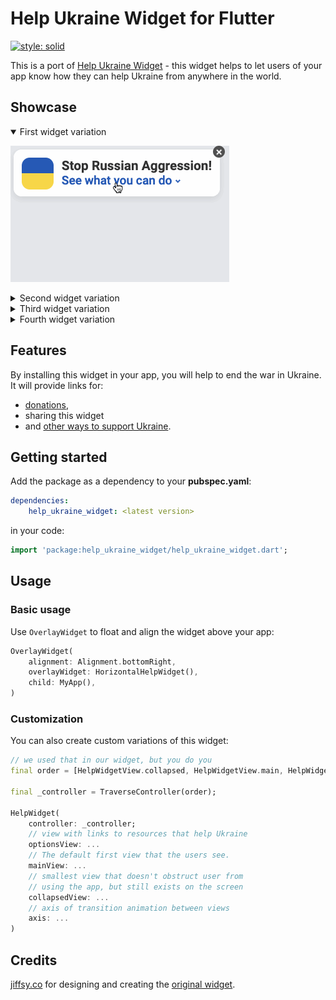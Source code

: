 # Help Ukraine Widget for Flutter

[![style: solid](https://img.shields.io/badge/style-solid-orange)](https://pub.dev/packages/solid_lints)

This is a port of [Help Ukraine Widget](https://helpukrainewinwidget.org/) -
this widget helps to let users of your app know how they can help Ukraine
from anywhere in the world.

## Showcase

<details open><summary>First widget variation</summary>

![First widget example](gifs/widget1.gif)
</details>

<details><summary>Second widget variation</summary>
    
![Second widget example](gifs/widget2.gif)
</details>

<details><summary>Third widget variation</summary>

![Third widget example](gifs/widget3.gif)
</details>

<details><summary>Fourth widget variation</summary>

![Fourth widget example](gifs/widget4.gif)
</details>

## Features

By installing this widget in your app, you will help to end the war in Ukraine.
It will provide links for:

* [donations](https://uahelp.monobank.ua/),
* sharing this widget
* and [other ways to support Ukraine](https://war.ukraine.ua/).

## Getting started

Add the package as a dependency to your __pubspec.yaml__:

``` yaml
dependencies:
    help_ukraine_widget: <latest version>
```

in your code:

``` dart
import 'package:help_ukraine_widget/help_ukraine_widget.dart';
```

## Usage

### Basic usage

Use `OverlayWidget` to float and align the widget above your app:

``` dart
OverlayWidget(
    alignment: Alignment.bottomRight,
    overlayWidget: HorizontalHelpWidget(),
    child: MyApp(),
)
```

### Customization

You can also create custom variations of this widget:

``` dart
// we used that in our widget, but you do you 
final order = [HelpWidgetView.collapsed, HelpWidgetView.main, HelpWidgetView.options];

final _controller = TraverseController(order);

HelpWidget(
    controller: _controller;
    // view with links to resources that help Ukraine
    optionsView: ...
    // The default first view that the users see.
    mainView: ...
    // smallest view that doesn't obstruct user from
    // using the app, but still exists on the screen
    collapsedView: ...
    // axis of transition animation between views
    axis: ...
)
```

## Credits

[jiffsy.co](https://jiffsy.co/) for designing and creating the [original widget](https://helpukrainewinwidget.org/).
